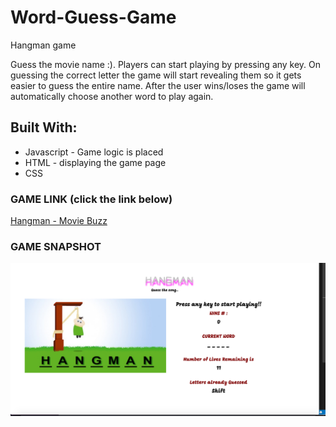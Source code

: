 # Word-Guess-Game
Hangman game 

Guess the movie name :). Players can start playing by pressing any key. On guessing the correct letter the game will start revealing them so it gets easier to guess the entire name. 
After the user wins/loses the game will automatically choose another word to play again.

## Built With: 
* Javascript - Game logic is placed 
* HTML - displaying the game page
* CSS 

### GAME LINK (click the link below) 
<a href="https://nvk2016.github.io/Word-Guess-Game/">Hangman - Movie Buzz </a>

### GAME SNAPSHOT 
![Hangman Game](https://github.com/NVK2016/Word-Guess-Game/blob/master/Hangman-Screenshot.png?raw=true)
